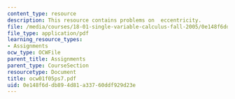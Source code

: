 ```yaml
---
content_type: resource
description: This resource contains problems on  eccentricity.
file: /media/courses/18-01-single-variable-calculus-fall-2005/0e148f6ddb894d81a33760ddf929d23e_ocw01f05ps7.pdf
file_type: application/pdf
learning_resource_types:
- Assignments
ocw_type: OCWFile
parent_title: Assignments
parent_type: CourseSection
resourcetype: Document
title: ocw01f05ps7.pdf
uid: 0e148f6d-db89-4d81-a337-60ddf929d23e
---
```

